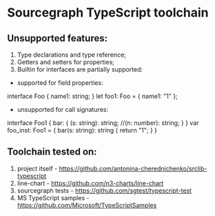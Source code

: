 # Sourcegraph TypeScript toolchain 

## Unsupported features:
1. Type declarations and type reference;
2. Getters and setters for properties;
3. Builtin for interfaces are partially supported:
* supported for field properties:

interface Foo {
    name1: string;
}
let foo1: Foo = { name1: "1" };

* unsupported for call signatures:

interface Foo1 {
    bar: {
        (s: string): string;
        //(n: number): string;
    }
}
var foo_inst: Foo1 = { bar(s: string): string { return "1"; } }

## Toolchain tested on:
1. project itself - https://github.com/antonina-cherednichenko/srclib-typescript
2. line-chart - https://github.com/n3-charts/line-chart
3. sourcegraph tests - https://github.com/sgtest/typescript-test
4. MS TypeScript samples - https://github.com/Microsoft/TypeScriptSamples


